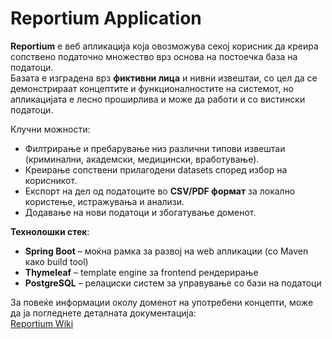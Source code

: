# Reportium Application

**Reportium** е веб апликација која овозможува секој корисник да креира сопствено податочно множество врз основа на постоечка база на податоци.  
Базата е изградена врз **фиктивни лица** и нивни извештаи, со цел да се демонстрираат концептите и функционалностите на системот, но апликацијата е лесно проширлива и може да работи и со вистински податоци.  

Клучни можности:
- Филтрирање и пребарување низ различни типови извештаи (криминални, академски, медицински, вработување).  
- Креирање сопствени прилагодени datasets според избор на корисникот.  
- Експорт на дел од податоците во **CSV/PDF формат** за локално користење, истражувања и анализи.
- Додавање на нови податоци и збогатување доменот.

**Технолошки стек**:
- **Spring Boot** – моќна рамка за развој на web апликации (со Maven како build tool)  
- **Thymeleaf** – template engine за frontend рендерирање  
- **PostgreSQL** – релациски систем за управување со бази на податоци


За повеќе информации околу доменот на употребени концепти, може да ја погледнете деталната документација:  
[Reportium Wiki](https://develop.finki.ukim.mk/projects/reportium)  
